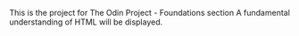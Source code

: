 This is the project for The Odin Project - Foundations section
A fundamental understanding of HTML will be displayed.